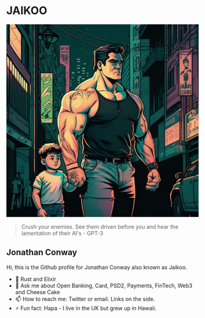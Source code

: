 # JAIKOO

![jaikoo](https://github.com/jaikoo/jaikoo/raw/master/images/jaikoo-with-clark.png)


> Crush your enemies. See them driven before you and hear the lamentation of their AI's - GPT-3

## Jonathan Conway
Hi, this is the Github profile for Jonathan Conway also known as Jaikoo. 

- 🤟 Rust and Elixir
- 💬 Ask me about Open Banking, Card, PSD2, Payments, FinTech, Web3 and Cheese Cake
- 📫 How to reach me: Twitter or email. Links on the side.
- ⚡ Fun fact: Hapa - I live in the UK but grew up in Hawaii.



